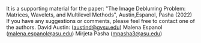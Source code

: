 It is a supporting material for the paper: 
"The Image Deblurring Problem: Matrices, Wavelets, and Multilevel Methods", Austin,Espanol, Pasha (2022)
If you have any suggestions or comments, please feel free to contact one of the authors.
David Austin: (austind@gvsu.edu)
Malena Espanol (malena.espanol@asu.edu)
Mirjeta Pasha (mpasha3@asu.edu)
